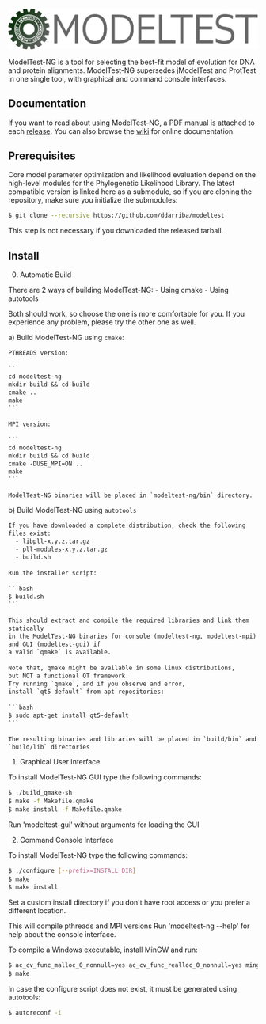 ![ModelTest-NG](https://github.com/ddlsandbox/assets/blob/master/modeltest/img/header.png?raw=true)

ModelTest-NG is a tool for selecting the best-fit model of evolution
for DNA and protein alignments.
ModelTest-NG supersedes jModelTest and ProtTest in one single tool,
with graphical and command console interfaces.

## Documentation

If you want to read about using ModelTest-NG, a PDF manual is attached to
each [release](https://github.com/ddarriba/pll-modules/releases).
You can also browse the [wiki](https://github.com/ddarriba/pll-modules/wiki) for
online documentation.

## Prerequisites

Core model parameter optimization and likelihood evaluation depend on the
high-level modules for the Phylogenetic Likelihood Library.
The latest compatible version is linked here as a submodule,
so if you are cloning the repository, make sure you initialize the submodules:

```bash
$ git clone --recursive https://github.com/ddarriba/modeltest
```
This step is not necessary if you downloaded the released tarball.

## Install

0. Automatic Build

  There are 2 ways of building ModelTest-NG:
    - Using cmake
    - Using autotools

  Both should work, so choose the one is more comfortable for you. If you experience
  any problem, please try the other one as well.

  a) Build ModelTest-NG using `cmake`:

    PTHREADS version:

    ```
    cd modeltest-ng
    mkdir build && cd build
    cmake ..
    make
    ```

    MPI version:

    ```
    cd modeltest-ng
    mkdir build && cd build
    cmake -DUSE_MPI=ON ..
    make
    ```

    ModelTest-NG binaries will be placed in `modeltest-ng/bin` directory.

  b) Build ModelTest-NG using `autotools`

    If you have downloaded a complete distribution, check the following files exist:
      - libpll-x.y.z.tar.gz
      - pll-modules-x.y.z.tar.gz
      - build.sh

    Run the installer script:

    ```bash
    $ build.sh
    ```

    This should extract and compile the required libraries and link them statically
    in the ModelTest-NG binaries for console (modeltest-ng, modeltest-mpi) and GUI (modeltest-gui) if
    a valid `qmake` is available.

    Note that, qmake might be available in some linux distributions,
    but NOT a functional QT framework.
    Try running `qmake`, and if you observe and error,
    install `qt5-default` from apt repositories:

    ```bash
    $ sudo apt-get install qt5-default
    ```

    The resulting binaries and libraries will be placed in `build/bin` and `build/lib` directories

1. Graphical User Interface

  To install ModelTest-NG GUI type the following commands:

  ```bash
  $ ./build_qmake-sh
  $ make -f Makefile.qmake
  $ make install -f Makefile.qmake
  ```

  Run 'modeltest-gui' without arguments for loading the GUI

2. Command Console Interface

  To install ModelTest-NG type the following commands:

  ```bash
  $ ./configure [--prefix=INSTALL_DIR]
  $ make
  $ make install
  ```

Set a custom install directory if you don't have root access or you prefer a
different location.

This will compile pthreads and MPI versions
Run 'modeltest-ng --help' for help about the console interface.

To compile a Windows executable, install MinGW and run:

```bash
$ ac_cv_func_malloc_0_nonnull=yes ac_cv_func_realloc_0_nonnull=yes mingw64-configure
$ make
```

In case the configure script does not exist, it must be generated using autotools:

```bash
$ autoreconf -i
```
